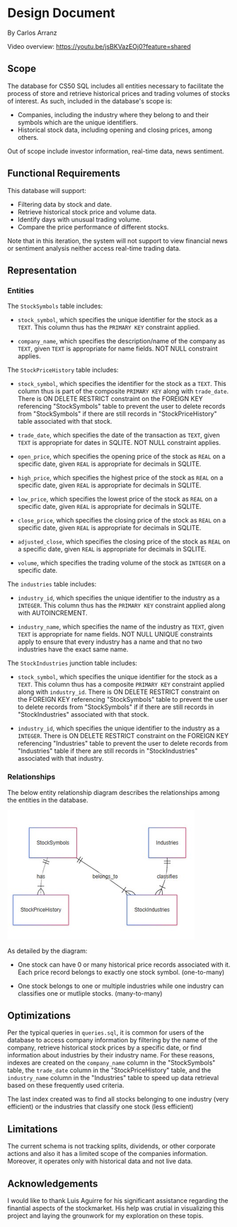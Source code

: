 # Design Document

By Carlos Arranz

Video overview: https://youtu.be/jsBKVazEOj0?feature=shared

## Scope

The database for CS50 SQL includes all entities necessary to facilitate the process of store and retrieve historical prices and trading volumes of stocks of interest.  As such, included in the database's scope is:

* Companies, including the industry where they belong to and their symbols which are the unique identifiers.
* Historical stock data, including opening and closing prices, among others.

Out of scope include investor information, real-time data, news sentiment.

## Functional Requirements

This database will support:

* Filtering data by stock and date.
* Retrieve historical stock price and volume data.
* Identify days with unusual trading volume.
* Compare the price performance of different stocks.

Note that in this iteration, the system will not support to view financial news or sentiment analysis neither access real-time trading data.

## Representation

### Entities

The `StockSymbols` table includes:

* `stock_symbol`, which specifies the unique identifier for the stock as a `TEXT`. This column thus has the `PRIMARY KEY` constraint applied.

* `company_name`, which specifies the description/name of the company as `TEXT`, given `TEXT` is appropriate for name fields. NOT NULL constraint applies.


The `StockPriceHistory` table includes:

* `stock_symbol`, which specifies the identifier for the stock as a `TEXT`. This column thus is part of the composite `PRIMARY KEY` along with `trade_date`. There is ON DELETE RESTRICT constraint on the FOREIGN KEY referencing "StockSymbols" table to prevent the user to delete records from "StockSymbols" if there are still records in "StockPriceHistory" table associated with that stock.

* `trade_date`, which specifies the date of the transaction as `TEXT`, given `TEXT` is appropriate for dates in SQLITE. NOT NULL constraint applies.

* `open_price`, which specifies the opening price of the stock as `REAL` on a specific date, given `REAL` is appropriate for decimals in SQLITE.

* `high_price`, which specifies the highest price of the stock as `REAL` on a specific date, given `REAL` is appropriate for decimals in SQLITE.

* `low_price`, which specifies the lowest price of the stock as `REAL` on a specific date, given `REAL` is appropriate for decimals in SQLITE.

* `close_price`, which specifies the closing price of the stock as `REAL` on a specific date, given `REAL` is appropriate for decimals in SQLITE.

* `adjusted_close`, which specifies the closing price of the stock as `REAL` on a specific date, given `REAL` is appropriate for decimals in SQLITE.

* `volume`, which specifies the trading volume of the stock as `INTEGER` on a specific date.

The `industries` table includes:

* `industry_id`, which specifies the unique identifier to the industry as a `INTEGER`. This column thus has the `PRIMARY KEY` constraint applied along with  AUTOINCREMENT.

* `industry_name`, which specifies the name of the industry as `TEXT`, given `TEXT` is appropriate for name fields. NOT NULL UNIQUE constraints apply to ensure that every industry has a name and that no two industries have the exact same name.

The `StockIndustries` junction table includes:

* `stock_symbol`, which specifies the unique identifier for the stock as a `TEXT`. This column thus has a composite `PRIMARY KEY` constraint applied along with `industry_id`. There is ON DELETE RESTRICT constraint on the FOREIGN KEY referencing "StockSymbols" table to prevent the user to delete records from "StockSymbols" if if there are still records in "StockIndustries" associated with that stock.

* `industry_id`, which specifies the unique identifier to the industry as a `INTEGER`.
There is ON DELETE RESTRICT constraint on the FOREIGN KEY referencing "Industries" table to prevent the user to delete records from "Industries" table if there are still records in "StockIndustries" associated with that industry.


### Relationships

The below entity relationship diagram describes the relationships among the entities in the database.

![ER Diagram](ER.jpg)

As detailed by the diagram:

* One stock can have 0 or many historical price records associated with it. Each price record belongs to exactly one stock symbol. (one-to-many)

* One stock belongs to one or multiple industries while one industry can classifies one or mutliple stocks. (many-to-many)


## Optimizations

Per the typical queries in `queries.sql`, it is common for users of the database to access company information by filtering by the name of the company, retrieve historical stock prices by a specific date, or find information about industries by their industry name. For these reasons, indexes are created on the `company_name` column in the "StockSymbols" table, the `trade_date` column in the "StockPriceHistory" table, and the `industry_name` column in the "Industries" table to speed up data retrieval based on these frequently used criteria.

The last index created was to find all stocks belonging to one industry (very efficient) or the industries that classify one stock (less efficient)

## Limitations

The current schema is not tracking splits, dividends, or other corporate actions and also it has a limited scope of the companies information.
Moreover, it operates only with historical data and not live data.



## Acknowledgements

I would like to thank Luis Aguirre for his significant assistance regarding the finantial aspects of the stockmarket. His help was crutial in visualizing this project and laying the grounwork for my exploration on these topis.
